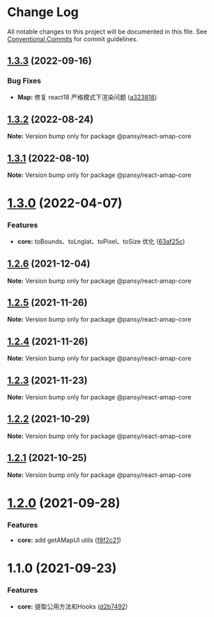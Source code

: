 # Change Log

All notable changes to this project will be documented in this file.
See [Conventional Commits](https://conventionalcommits.org) for commit guidelines.

## [1.3.3](https://github.com/pansyjs/react-amap/compare/@pansy/react-amap-core@1.3.2...@pansy/react-amap-core@1.3.3) (2022-09-16)


### Bug Fixes

* **Map:** 修复 react18 严格模式下渲染问题 ([a323818](https://github.com/pansyjs/react-amap/commit/a3238183c4878db5aa2aff249586540b1185362e))





## [1.3.2](https://github.com/pansyjs/react-amap/compare/@pansy/react-amap-core@1.3.1...@pansy/react-amap-core@1.3.2) (2022-08-24)

**Note:** Version bump only for package @pansy/react-amap-core





## [1.3.1](https://github.com/pansyjs/react-amap/compare/@pansy/react-amap-core@1.3.0...@pansy/react-amap-core@1.3.1) (2022-08-10)

**Note:** Version bump only for package @pansy/react-amap-core





# [1.3.0](https://github.com/pansyjs/react-amap/compare/@pansy/react-amap-core@1.2.6...@pansy/react-amap-core@1.3.0) (2022-04-07)


### Features

* **core:**  toBounds、toLnglat、toPixel、toSize 优化 ([63af25c](https://github.com/pansyjs/react-amap/commit/63af25c7df7deee887808af3fc0c44ca1d22a916))





## [1.2.6](https://github.com/pansyjs/react-amap/compare/@pansy/react-amap-core@1.2.5...@pansy/react-amap-core@1.2.6) (2021-12-04)

**Note:** Version bump only for package @pansy/react-amap-core





## [1.2.5](https://github.com/pansyjs/react-amap/compare/@pansy/react-amap-core@1.2.4...@pansy/react-amap-core@1.2.5) (2021-11-26)

**Note:** Version bump only for package @pansy/react-amap-core





## [1.2.4](https://github.com/pansyjs/react-amap/compare/@pansy/react-amap-core@1.2.3...@pansy/react-amap-core@1.2.4) (2021-11-26)

**Note:** Version bump only for package @pansy/react-amap-core





## [1.2.3](https://github.com/pansyjs/react-amap/compare/@pansy/react-amap-core@1.2.2...@pansy/react-amap-core@1.2.3) (2021-11-23)

**Note:** Version bump only for package @pansy/react-amap-core





## [1.2.2](https://github.com/pansyjs/react-amap/compare/@pansy/react-amap-core@1.2.1...@pansy/react-amap-core@1.2.2) (2021-10-29)

**Note:** Version bump only for package @pansy/react-amap-core





## [1.2.1](https://github.com/pansyjs/react-amap/compare/@pansy/react-amap-core@1.2.0...@pansy/react-amap-core@1.2.1) (2021-10-25)

**Note:** Version bump only for package @pansy/react-amap-core





# [1.2.0](https://github.com/pansyjs/react-amap/compare/@pansy/react-amap-core@1.1.0...@pansy/react-amap-core@1.2.0) (2021-09-28)


### Features

* **core:** add getAMapUI utils ([f8f2c21](https://github.com/pansyjs/react-amap/commit/f8f2c218d211ba7bcf1fc60f7a1fab91e4732d45))





# 1.1.0 (2021-09-23)


### Features

* **core:** 提取公用方法和Hooks ([d2b7492](https://github.com/pansyjs/react-amap/commit/d2b749237d699fa2e6db83f011e9a90554b0ab71))
